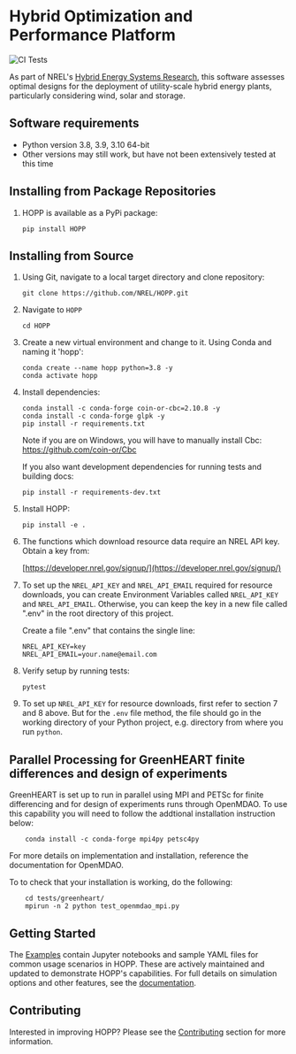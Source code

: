 # Hybrid Optimization and Performance Platform

![CI Tests](https://github.com/NREL/HOPP/actions/workflows/ci.yml/badge.svg)

As part of NREL's [Hybrid Energy Systems Research](https://www.nrel.gov/wind/hybrid-energy-systems-research.html), this
software assesses optimal designs for the deployment of utility-scale hybrid energy plants, particularly considering wind,
solar and storage.

## Software requirements
- Python version 3.8, 3.9, 3.10 64-bit
- Other versions may still work, but have not been extensively tested at this time

## Installing from Package Repositories
1. HOPP is available as a PyPi package:

    ```
    pip install HOPP
    ```

## Installing from Source
1. Using Git, navigate to a local target directory and clone repository:
    ```
    git clone https://github.com/NREL/HOPP.git
    ```

2. Navigate to `HOPP`
    ```
    cd HOPP
    ```

3. Create a new virtual environment and change to it. Using Conda and naming it 'hopp':
    ```
    conda create --name hopp python=3.8 -y
    conda activate hopp
    ```

4. Install dependencies:
    ```
    conda install -c conda-forge coin-or-cbc=2.10.8 -y
    conda install -c conda-forge glpk -y
    pip install -r requirements.txt
    ```
    
    Note if you are on Windows, you will have to manually install Cbc: https://github.com/coin-or/Cbc

    If you also want development dependencies for running tests and building docs:

    ```
    pip install -r requirements-dev.txt
    ```

5. Install HOPP:
    ```
    pip install -e .
    ```

6. The functions which download resource data require an NREL API key. Obtain a key from:
    
    [https://developer.nrel.gov/signup/](https://developer.nrel.gov/signup/)
    

7. To set up the `NREL_API_KEY` and `NREL_API_EMAIL` required for resource downloads, you can create Environment Variables called `NREL_API_KEY` and `NREL_API_EMAIL`. Otherwise, you can keep the key in a new file called ".env" in the root directory of this project. 

    Create a file ".env" that contains the single line:
    ```
    NREL_API_KEY=key
    NREL_API_EMAIL=your.name@email.com
    ```

8. Verify setup by running tests:
    ```
    pytest
    ```


2. To set up `NREL_API_KEY` for resource downloads, first refer to section 7 and 8 above. But for the `.env` file method,
   the file should go in the working directory of your Python project, e.g. directory from where you run `python`.

## Parallel Processing for GreenHEART finite differences and design of experiments
GreenHEART is set up to run in parallel using MPI and PETSc for finite differencing and for design of experiments runs through OpenMDAO. To use this capability you will need to follow the addtional installation instruction below:
```
    conda install -c conda-forge mpi4py petsc4py
```
For more details on implementation and installation, reference the documentation for OpenMDAO.

To to check that your installation is working, do the following:
```
    cd tests/greenheart/
    mpirun -n 2 python test_openmdao_mpi.py
```

## Getting Started

The [Examples](./examples/) contain Jupyter notebooks and sample YAML files for common usage scenarios in HOPP. These are actively maintained and updated to demonstrate HOPP's capabilities. For full details on simulation options and other features, see the [documentation](https://hopp.readthedocs.io/en/latest/).

## Contributing

Interested in improving HOPP? Please see the [Contributing](./CONTRIBUTING.md) section for more information.
